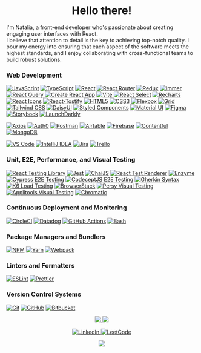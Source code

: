 <h1 align="center">Hello there!</h1>

<p>
 I'm Natalia, a front-end developer who's passionate about creating engaging user interfaces with React.<br /> 
 I believe that attention to detail is the key to achieving top-notch quality. I pour my energy into ensuring that each aspect of the software meets the highest standards, and I enjoy collaborating with cross-functional teams to build robust solutions.
</p>

### Web Development
[![JavaScript](https://img.shields.io/badge/javascript-grey?style=for-the-badge&logo=javascript)](https://developer.mozilla.org/en-US/docs/Web/JavaScript)
[![TypeScript](https://img.shields.io/badge/TypeScript-grey?style=for-the-badge&logo=TypeScript)](https://www.typescriptlang.org/)
[![React](https://img.shields.io/badge/react-grey?style=for-the-badge&logo=react)](https://react.dev/)
[![React Router](https://img.shields.io/badge/react_router-grey?style=for-the-badge&logo=react-router)](https://reactrouter.com/en/main) 
[![Redux](https://img.shields.io/badge/redux-grey?style=for-the-badge&logo=redux&logoColor=purple)](https://redux.js.org/)
[![Immer](https://img.shields.io/badge/immer-grey?style=for-the-badge&logo=immer)](https://immerjs.github.io/immer/)
[![React Query](https://img.shields.io/badge/react_query-grey?style=for-the-badge&logo=react-query)](https://tanstack.com/query/latest/docs/react/overview)
[![Create React App](https://img.shields.io/badge/create_react_app-grey?style=for-the-badge&logo=createreactapp)](https://create-react-app.dev/)
[![Vite](https://img.shields.io/badge/vite-grey?style=for-the-badge&logo=vite)](https://vitejs.dev/) 
[![React Select](https://img.shields.io/badge/react_select-grey?style=for-the-badge&logo=react-select)](https://react-select.com/)
[![Recharts](https://img.shields.io/badge/recharts-grey?style=for-the-badge&logo=recharts)](https://recharts.org/en-US/)
[![React Icons](https://img.shields.io/badge/react_icons-grey?style=for-the-badge&logo=react-icons)](https://react-icons.github.io/react-icons/)
[![React-Tostify](https://img.shields.io/badge/react_tostify-grey?style=for-the-badge&logo=react-tostify)](https://fkhadra.github.io/react-toastify/introduction)
[![HTML5](https://img.shields.io/badge/html5-grey?style=for-the-badge&logo=html5)](https://developer.mozilla.org/en-US/docs/Web/HTML) 
[![CSS3](https://img.shields.io/badge/css3-grey?style=for-the-badge&logo=css3&logoColor=blue)](https://www.css3.com/) 
[![Flexbox](https://img.shields.io/badge/flexbox-grey?style=for-the-badge&logo=flexbox)](https://developer.mozilla.org/en-US/docs/Web/CSS/CSS_flexible_box_layout/Basic_concepts_of_flexbox)
[![Grid](https://img.shields.io/badge/grid-grey?style=for-the-badge&logo=grid)](https://developer.mozilla.org/en-US/docs/Web/CSS/CSS_grid_layout/Basic_concepts_of_grid_layout)
[![Tailwind CSS](https://img.shields.io/badge/tailwind_css-grey?style=for-the-badge&logo=tailwindcss)](https://tailwindcss.com/) 
[![DaisyUI](https://img.shields.io/badge/daisyui-grey?style=for-the-badge&logo=daisyui)](https://daisyui.com/) 
[![Styled Components](https://img.shields.io/badge/styled_components-grey?style=for-the-badge&logo=styled-components)](https://styled-components.com/docs)
[![Material UI](https://img.shields.io/badge/Material_UI-blue?style=for-the-badge)](https://mui.com/material-ui/all-components/)
[![Figma](https://img.shields.io/badge/figma-grey?style=for-the-badge&logo=figma)](https://www.figma.com/)
[![Storybook](https://img.shields.io/badge/storybook-grey?style=for-the-badge&logo=storybook)](https://storybook.js.org/)
[![LaunchDarkly](https://img.shields.io/badge/launchdarkly-grey?style=for-the-badge&logo=launch-darkly)](https://launchdarkly.com/)


[![Axios](https://img.shields.io/badge/axios-grey?style=for-the-badge&logo=axios&logoColor=purple)](https://axios-http.com/docs/api_intro)
[![Auth0](https://img.shields.io/badge/auth0-grey?style=for-the-badge&logo=auth0)](https://auth0.com/)
[![Postman](https://img.shields.io/badge/postman-grey?style=for-the-badge&logo=postman)](https://www.postman.com/)
[![Airtable](https://img.shields.io/badge/airtable-grey?style=for-the-badge&logo=airtable)](https://www.airtable.com/)
[![Firebase](https://img.shields.io/badge/firebase-grey?style=for-the-badge&logo=firebase)](https://firebase.google.com/)
[![Contentful](https://img.shields.io/badge/contentful-grey?style=for-the-badge&logo=contentful)](https://www.contentful.com/)
[![MongoDB](https://img.shields.io/badge/mongodb-grey?style=for-the-badge&logo=mongodb)](https://www.mongodb.com/)

[![VS Code](https://img.shields.io/badge/vs_code-grey?style=for-the-badge&logo=visual-studio-code&logoColor=blue)](https://code.visualstudio.com/)
[![IntelliJ IDEA](https://img.shields.io/badge/IntelliJ_IDEA-grey?style=for-the-badge&logo=IntelliJIDEA&logoColor=red)](https://www.jetbrains.com/idea/)
[![Jira](https://img.shields.io/badge/jira-grey?style=for-the-badge&logo=jira&logoColor=blue)](https://www.atlassian.com/software/jira)
[![Trello](https://img.shields.io/badge/trello-grey?style=for-the-badge&logo=trello&logoColor=blue)](https://trello.com/)

### Unit, E2E, Performance, and Visual Testing
[![React Testing Library](https://img.shields.io/badge/react_testing_library-grey?style=for-the-badge&logo=TestingLibrary)](https://testing-library.com/docs/react-testing-library/intro/) 
[![Jest](https://img.shields.io/badge/jest-grey?style=for-the-badge&logo=jest&logoColor=red)](https://jestjs.io/) 
[![ChaiJS](https://img.shields.io/badge/chai-grey?style=for-the-badge&logo=chai&logoColor=orange)](https://www.chaijs.com/) 
[![React Test Renderer](https://img.shields.io/badge/react_test_renderer-grey?style=for-the-badge&logo=react)](https://legacy.reactjs.org/docs/test-renderer.html) 
[![Enzyme](https://img.shields.io/badge/enzyme-grey?style=for-the-badge&logo=enzymejs)](https://enzymejs.github.io/enzyme/) 
[![Cypress E2E Testing](https://img.shields.io/badge/cypress-grey?style=for-the-badge&logo=cypress&logoColor=green)](https://www.cypress.io/) 
[![CodeceptJS E2E Testing](https://img.shields.io/badge/CodeceptJS-grey?style=for-the-badge&logo=CodeceptJS)](https://codecept.io/) 
[![Gherkin Syntax](https://img.shields.io/badge/cucumber-grey?style=for-the-badge&logo=cucumber)](https://cucumber.io/docs/gherkin/reference/) 
[![K6 Load Testing](https://img.shields.io/badge/k6-grey?style=for-the-badge&logo=k6)](https://k6.io/)
[![BrowserStack](https://img.shields.io/badge/BrowserStack-blue?style=for-the-badge)](https://www.browserstack.com/)
[![Persy Visual Testing](https://img.shields.io/badge/percy-purple?style=for-the-badge&logo=percy&logoColor=white)](https://www.browserstack.com/percy)
[![Applitools Visual Testing](https://img.shields.io/badge/applitools-teal?style=for-the-badge&logo=applitools)](https://applitools.com/)
[![Chromatic](https://img.shields.io/badge/chromatic-orange?style=for-the-badge&logo=chromatic)](https://www.chromatic.com/)

### Continuous Deployment and Monitoring
[![CircleCI](https://img.shields.io/badge/circleci-grey?style=for-the-badge&logo=circleci)](https://circleci.com/)
[![Datadog](https://img.shields.io/badge/datadog-grey?style=for-the-badge&logo=datadog&logoColor=purple)](https://www.datadoghq.com/)
[![GitHub Actions](https://img.shields.io/badge/github_actions-grey?style=for-the-badge&logo=github)](https://docs.github.com/en/actions)
[![Bash](https://img.shields.io/badge/bash-grey?style=for-the-badge&logo=gnu-bash&logoColor=white)](https://www.gnu.org/software/bash/)


### Package Managers and Bundlers
[![NPM](https://img.shields.io/badge/npm-grey?style=for-the-badge&logo=npm)](https://www.npmjs.com/) 
[![Yarn](https://img.shields.io/badge/yarn-grey?style=for-the-badge&logo=yarn)](https://yarnpkg.com/) 
[![Webpack](https://img.shields.io/badge/webpack-grey?style=for-the-badge&logo=webpack)](https://webpack.js.org/) 
### Linters and Formatters
[![ESLint](https://img.shields.io/badge/eslint-grey?style=for-the-badge&logo=eslint&logoColor=purple)](https://eslint.org/) 
[![Prettier](https://img.shields.io/badge/prettier-grey?style=for-the-badge&logo=prettier)](https://prettier.io/) 

### Version Control Systems
[![Git](https://img.shields.io/badge/git-grey?style=for-the-badge&logo=git)](https://git-scm.com/) 
[![GitHub](https://img.shields.io/badge/github-grey?style=for-the-badge&logo=github)](https://github.com/) 
[![Bitbucket](https://img.shields.io/badge/bitbucket-grey?style=for-the-badge&logo=bitbucket&logoColor=blue)](https://bitbucket.org/)   


<p align="center">
  <a href="https://github.com/nataburdyey">
    <img src="http://github-profile-summary-cards.vercel.app/api/cards/profile-details?username=nataburdyey&theme=transparent" />
  </a>
  <a href="https://github.com/nataburdyey">
    <img src="https://github-readme-streak-stats.herokuapp.com/?user=nataburdyey&hide_border=true&card_width=338&theme=transparent" />
  </a>
  <!-- <a href="https://github.com/nataburdyey">
    <img src="http://github-profile-summary-cards.vercel.app/api/cards/stats?username=nataburdyey&theme=transparent" />
  </a> 
  <a href="https://github.com/nataburdyey">
    <img src="https://github-readme-stats.vercel.app/api/top-langs/?username=nataburdyey&langs_count=10&exclude_repo=&hide=jupyter%20notebook,vim%20script,cmake,makefile,batchfile,emacs%20lisp,css,html&layout=default&card_width=699&hide_border=true&theme=transparent" />
  </a>
</p> -->

<p align="center">
    <a href="https://www.linkedin.com/in/natalia-burdyey/">
        <img src="https://img.shields.io/badge/LinkedIn-blue?style=flat-square&logo=linkedin" alt="LinkedIn">
    </a>
    <a href="https://leetcode.com/natalik578/">
        <img src="https://img.shields.io/badge/LeetCode-blue?style=flat-square&logo=LeetCode" alt="LeetCode">
    </a>
</p>

<p align="center">
  <a href="https://github.com/nataburdyey">
    <img src="https://komarev.com/ghpvc/?username=nataburdyey&color=blue&style=for-the-badge" />
  </a>
</p>
<!--

- 🔭 I’m currently working on ...
- 🌱 I’m currently learning ...
- 👯 I’m looking to collaborate on ...
- 🤔 I’m looking for help with ...
- 💬 Ask me about ...
- 📫 How to reach me: ...
- 😄 Pronouns: ...
- ⚡ Fun fact: ...
-->

